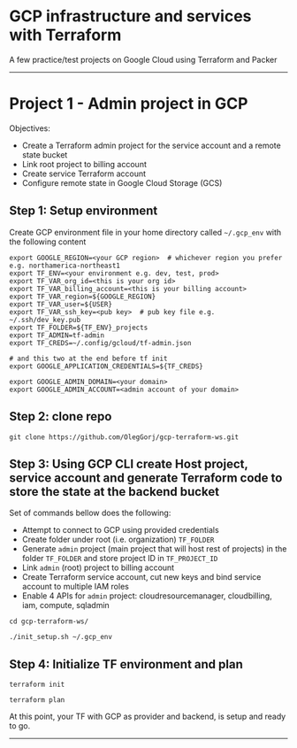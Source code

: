 
# GCP infrastructure and services with Terraform

A few practice/test projects on Google Cloud using Terraform and Packer

---

# Project 1 - Admin project in GCP

Objectives:

- Create a Terraform admin project for the service account and a remote state bucket
- Link root project to billing account
- Create service Terraform account
- Configure remote state in Google Cloud Storage (GCS)

## Step 1: Setup environment


Create GCP environment file in your home directory called `~/.gcp_env` with the following content

```
export GOOGLE_REGION=<your GCP region>  # whichever region you prefer e.g. northamerica-northeast1
export TF_ENV=<your environment e.g. dev, test, prod>
export TF_VAR_org_id=<this is your org id>
export TF_VAR_billing_account=<this is your billing account>
export TF_VAR_region=${GOOGLE_REGION}
export TF_VAR_user=${USER}
export TF_VAR_ssh_key=<pub key>  # pub key file e.g. ~/.ssh/dev_key.pub
export TF_FOLDER=${TF_ENV}_projects
export TF_ADMIN=tf-admin
export TF_CREDS=~/.config/gcloud/tf-admin.json

# and this two at the end before tf init
export GOOGLE_APPLICATION_CREDENTIALS=${TF_CREDS}

export GOOGLE_ADMIN_DOMAIN=<your domain>
export GOOGLE_ADMIN_ACCOUNT=<admin account of your domain>

```

## Step 2: clone repo

```
git clone https://github.com/OlegGorj/gcp-terraform-ws.git
```

## Step 3: Using GCP CLI create Host project, service account and generate Terraform code to store the state at the backend bucket

Set of commands bellow does the following:

- Attempt to connect to GCP using provided credentials
- Create folder under root (i.e. organization) `TF_FOLDER`
- Generate `admin` project (main project that will host rest of projects) in the folder `TF_FOLDER` and store project ID in `TF_PROJECT_ID`
- Link `admin` (root) project to billing account
- Create Terraform service account, cut new keys and bind service account to multiple IAM roles
- Enable 4 APIs for `admin` project: cloudresourcemanager, cloudbilling, iam, compute, sqladmin


```
cd gcp-terraform-ws/

./init_setup.sh ~/.gcp_env
```

## Step 4: Initialize TF environment and plan

```
terraform init

terraform plan
```

At this point, your TF with GCP as provider and backend, is setup and ready to go.

---
